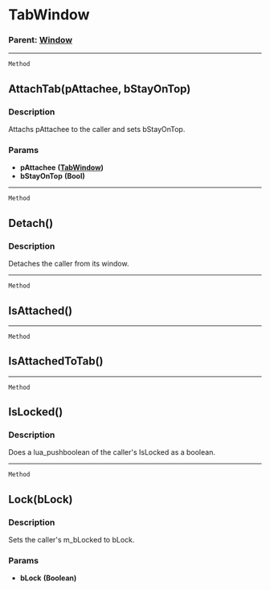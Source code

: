TabWindow
=========

### Parent: [Window](../WindowControls/Window.md)

------------------------------------------------------------------------

`Method`

AttachTab(pAttachee, bStayOnTop)
--------------------------------

### Description

Attachs pAttachee to the caller and sets bStayOnTop.

### Params

-   **pAttachee** **([TabWindow](../WindowControls/TabWindow.md))**
-   **bStayOnTop** **(Bool)**

------------------------------------------------------------------------

`Method`

Detach()
--------

### Description

Detaches the caller from its window.

------------------------------------------------------------------------

`Method`

IsAttached()
------------

------------------------------------------------------------------------

`Method`

IsAttachedToTab()
-----------------

------------------------------------------------------------------------

`Method`

IsLocked()
----------

### Description

Does a lua\_pushboolean of the caller's IsLocked as a boolean.

------------------------------------------------------------------------

`Method`

Lock(bLock)
-----------

### Description

Sets the caller's m\_bLocked to bLock.

### Params

-   **bLock** **(Boolean)**
